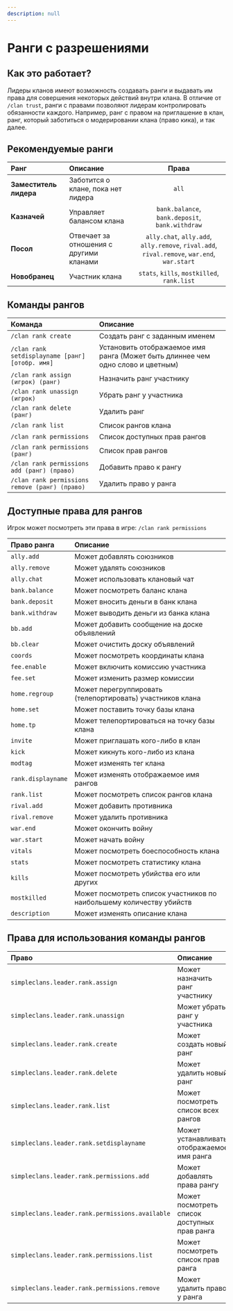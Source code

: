 ```yaml
---
description: null
---
```


# Ранги с разрешениями

## Как это работает?

Лидеры кланов имеют возможность создавать ранги и выдавать им права для совершения некоторых действий внутри клана. В отличие от `/clan trust`, ранги с правами позволяют лидерам контролировать обязанности каждого.  Например, ранг с правом на приглашение в клан, ранг, который заботиться о модерировании клана \(право кика\), и так далее.

## Рекомендуемые ранги

| Ранг | Описание | Права |
| :--- | :--- | :---: |
| **Заместитель лидера** | Заботится о клане, пока нет лидера | `all` |
| **Казначей** | Управляет балансом клана | `bank.balance`, `bank.deposit`, `bank.withdraw` |
| **Посол** | Отвечает за отношения с другими кланами | `ally.chat`, `ally.add`, `ally.remove`, `rival.add`, `rival.remove`, `war.end`, `war.start` |
| **Новобранец** | Участник клана | `stats`, `kills`, `mostkilled`, `rank.list` |

## Команды рангов

| Команда | Описание |
| :--- | :--- |
| `/clan rank create` | Создать ранг с заданным именем |
| `/clan rank setdisplayname [ранг] [отобр. имя]` | Установить отображаемое имя ранга \(Может быть длиннее чем одно слово и цветным\) |
| `/clan rank assign (игрок) (ранг)` | Назначить ранг участнику |
| `/clan rank unassign (игрок)` | Убрать ранг у участника |
| `/clan rank delete (ранг)` | Удалить ранг |
| `/clan rank list` | Список рангов клана |
| `/clan rank permissions` | Список доступных прав рангов |
| `/clan rank permissions (ранг)` | Список прав рангов |
| `/clan rank permissions add (ранг) (право)` | Добавить право к рангу |
| `/clan rank permissions remove (ранг) (право)` | Удалить право у ранга |

## Доступные права для рангов

Игрок может посмотреть эти права в игре: `/clan rank permissions`

| Право ранга | Описание |
| :--- | :--- |
| `ally.add` | Может добавлять союзников |
| `ally.remove` | Может удалять союзников |
| `ally.chat` | Может использовать клановый чат |
| `bank.balance` | Может посмотреть баланс клана |
| `bank.deposit` | Может вносить деньги в банк клана |
| `bank.withdraw` | Может выводить деньги из банка клана |
| `bb.add` | Может добавить сообщение на доске объявлений |
| `bb.clear` | Может очистить доску объявлений |
| `coords` | Может посмотреть координаты клана |
| `fee.enable` | Может включить комиссию участника |
| `fee.set` | Может изменить размер комиссии |
| `home.regroup` | Может перегруппировать \(телепортировать\) участников клана |
| `home.set` | Может поставить точку базы клана |
| `home.tp` | Может телепортироваться на точку базы клана |
| `invite` | Может приглашать кого-либо в клан |
| `kick` | Может кикнуть кого-либо из клана |
| `modtag` | Может изменять тег клана |
| `rank.displayname` | Может изменять отображаемое имя рангов |
| `rank.list` | Может посмотреть список рангов клана |
| `rival.add` | Может добавить противника |
| `rival.remove` | Может удалить противника |
| `war.end` | Может окончить войну |
| `war.start` | Может начать войну |
| `vitals` | Может посмотреть боеспособность клана |
| `stats` | Может посмотреть статистику клана |
| `kills` | Может посмотреть убийства его или других |
| `mostkilled` | Может посмотреть список участников по наибольшему количеству убийств |
| `description` | Может изменять описание клана |

## Права для использования команды рангов

| Право | Описание |
| :--- | :--- |
| `simpleclans.leader.rank.assign` | Может назначить ранг участнику |
| `simpleclans.leader.rank.unassign` | Может убрать ранг у участника |
| `simpleclans.leader.rank.create` | Может создать новый ранг |
| `simpleclans.leader.rank.delete` | Может удалить новый ранг |
| `simpleclans.leader.rank.list` | Может посмотреть список всех рангов |
| `simpleclans.leader.rank.setdisplayname` | Может устанавливать отображаемое имя ранга |
| `simpleclans.leader.rank.permissions.add` | Может добавлять права рангу |
| `simpleclans.leader.rank.permissions.available` | Может посмотреть список доступных прав ранга |
| `simpleclans.leader.rank.permissions.list` | Может посмотреть список прав ранга |
| `simpleclans.leader.rank.permissions.remove` | Может удалить право у ранга |

